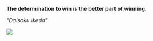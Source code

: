 **The determination to win is the better part of winning.**

*"Daisaku Ikeda"*

![](https://api.nosense.lol/ghvc/?username=cdfrm)
